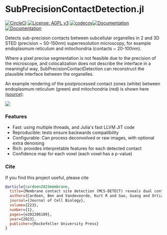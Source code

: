 # SubPrecisionContactDetection.jl
[![CircleCI](https://dl.circleci.com/status-badge/img/gh/bencardoen/SubPrecisionContactDetection.jl/tree/main.svg?style=svg)](https://dl.circleci.com/status-badge/redirect/gh/bencardoen/SubPrecisionContactDetection.jl/tree/main) [![License: AGPL v3](https://img.shields.io/badge/License-AGPL_v3-blue.svg)](https://www.gnu.org/licenses/agpl-3.0) [![codecov](https://codecov.io/gh/bencardoen/SubPrecisionContactDetection.jl/branch/main/graph/badge.svg?token=HJ7KIHBZC0)](https://codecov.io/gh/bencardoen/SubPrecisionContactDetection.jl)[![Documentation](https://img.shields.io/badge/docs-stable-blue.svg)](https://bencardoen.github.io/SubPrecisionContactDetection.jl/dev/)[![Documentation](https://img.shields.io/badge/docs-dev-blue.svg)](https://bencardoen.github.io/SubPrecisionContactDetection.jl/dev/)


Detects sub-precision contacts between subcellular organelles in 2 and 3D STED (precision ~ 50-150nm)
superresolution microscopy, for example endoplasmum reticulum and mitochondria (contacts ~ 20-100nm).

Where a pixel precise segmentation is not feasible due to the precision of the microscope, and colocalization does not describe the interface in a meaningful way, SubPrecisionContactDetection can reconstruct the plausible interface between the organelles.

An example rendering of the postprocessed contact zones (white) between endoplasmum reticulum (green) and mitochondria (red) is shown here [(source)](https://www.biorxiv.org/content/10.1101/2022.06.23.497346v1.full.pdf):

![](example.png)

### Features
- Fast: using multiple threads, and Julia's fast LLVM JIT code
- Reproducible: tests ensure backwards compatibility
- Configurable: Can process deconvolved or raw images, with optional extra denoising
- Rich: provides interpretable features for each detected contact
- Confidence map for each voxel (each voxel has a p-value)


### Cite
If you find this project useful, please cite
```bibtex
@article{cardoen2023membrane,
  title={Membrane contact site detection (MCS-DETECT) reveals dual control of rough mitochondria--ER contacts},
  author={Cardoen, Ben and Vandevoorde, Kurt R and Gao, Guang and Ortiz-Silva, Milene and Alan, Parsa and Liu, William and Tiliakou, Ellie and Vogl, A Wayne and Hamarneh, Ghassan and Nabi, Ivan R},
  journal={Journal of Cell Biology},
  volume={223},
  number={1},
  pages={e202206109},
  year={2023},
  publisher={Rockefeller University Press}
}
```

